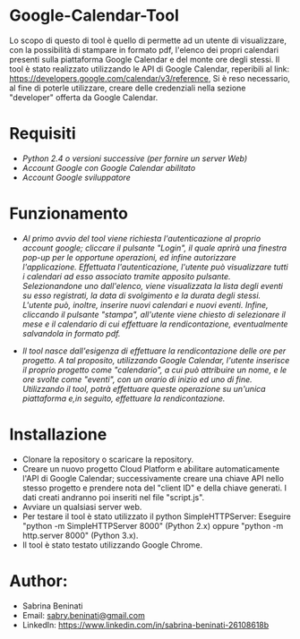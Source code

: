 # Google-Calendar-Tool
Lo scopo di questo di tool è quello di permette ad un utente di visualizzare, con la possibilità di stampare in formato pdf, l'elenco dei propri calendari presenti sulla piattaforma Google Calendar e del monte ore degli stessi. 
Il tool è stato realizzato utilizzando le API di Google Calendar, reperibili al link: https://developers.google.com/calendar/v3/reference,
Si è reso necessario, al fine di poterle utilizzare, creare delle credenziali nella sezione "developer" offerta da Google Calendar.

# Requisiti
- *Python 2.4 o versioni successive (per fornire un server Web)*
- *Account Google con Google Calendar abilitato*
- *Account Google sviluppatore*


# Funzionamento 
- *Al primo avvio del tool viene richiesta l'autenticazione al proprio account google; 
cliccare il pulsante "Login", il quale aprirà una finestra pop-up per le opportune operazioni, ed  infine autorizzare l'applicazione. 
Effettuata l'autenticazione, l'utente può visualizzare tutti i calendari ad esso associato tramite apposito pulsante.
Selezionandone uno dall'elenco, viene visualizzata la lista degli eventi su esso registrati, la data di svolgimento e la durata degli stessi.
L'utente può, inoltre, inserire nuovi calendari e nuovi eventi. 
Infine, cliccando il pulsante "stampa", all'utente viene chiesto di selezionare il mese e il calendario di cui effettuare la rendicontazione, eventualmente salvandola in formato pdf.*

- *Il tool nasce dall'esigenza di effettuare la rendicontazione delle ore per progetto. 
A tal proposito, utilizzando Google Calendar, l'utente inserisce il proprio progetto come "calendario", a cui può attribuire un nome, e le ore svolte come "eventi", con un orario di inizio ed uno di fine.
Utilizzando il tool, potrà  effettuare queste operazione su un'unica piattaforma e,in seguito, effettuare la rendicontazione.*

# Installazione

- Clonare la repository o scaricare la repository.
- Creare un nuovo progetto Cloud Platform e abilitare automaticamente l'API di Google Calendar; successivamente creare una chiave API nello stesso progetto e prendere nota del "client ID" e della chiave generati. I dati creati andranno poi inseriti nel file "script.js".
- Avviare un qualsiasi server web.
- Per testare il tool è stato utilizzato il python SimpleHTTPServer:
 Eseguire "python -m SimpleHTTPServer 8000" (Python 2.x) oppure "python -m http.server 8000" (Python 3.x).
- Il tool è stato testato utilizzando Google Chrome.

# Author:
   - Sabrina Beninati
   - Email: sabry.beninati@gmail.com
   - LinkedIn: https://www.linkedin.com/in/sabrina-beninati-26108618b

